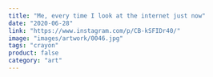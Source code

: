 ```yaml
---
title: "Me, every time I look at the internet just now"
date: "2020-06-28"
link: "https://www.instagram.com/p/CB-kSFIDr40/"
image: "images/artwork/0046.jpg"
tags: "crayon"
product: false
category: "art"
---
```

